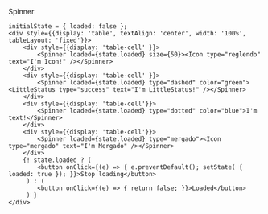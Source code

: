 Spinner

    initialState = { loaded: false };
    <div style={{display: 'table', textAlign: 'center', width: '100%', tableLayout: 'fixed'}}>
        <div style={{display: 'table-cell' }}>
            <Spinner loaded={state.loaded} size={50}><Icon type="reglendo" text="I'm Icon!" /></Spinner>
        </div>
        <div style={{display: 'table-cell' }}>
            <Spinner loaded={state.loaded} type="dashed" color="green"><LittleStatus type="success" text="I'm LittleStatus!" /></Spinner>
        </div>
        <div style={{display: 'table-cell'}}>
            <Spinner loaded={state.loaded} type="dotted" color="blue">I'm text!</Spinner>
        </div>
        <div style={{display: 'table-cell'}}>
            <Spinner loaded={state.loaded} type="mergado"><Icon type="mergado" text="I'm Mergado" /></Spinner>
        </div>
        {! state.loaded ? (
            <button onClick={(e) => { e.preventDefault(); setState( { loaded: true }); }}>Stop loading</button>
         ) : (
            <button onClick={(e) => { return false; }}>Loaded</button>
         ) }
    </div>